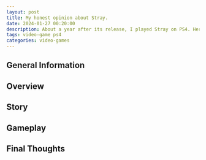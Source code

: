 ```yaml
---
layout: post
title: My honest opinion about Stray.
date: 2024-01-27 00:20:00
description: About a year after its release, I played Stray on PS4. Here is my honest opinion about it.
tags: video-game ps4
categories: video-games
---
```


## General Information

## Overview

## Story

## Gameplay

## Final Thoughts
